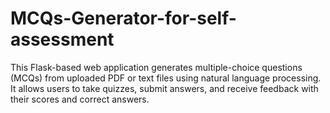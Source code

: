 # MCQs-Generator-for-self-assessment
This Flask-based web application generates multiple-choice questions (MCQs) from uploaded PDF or text files using natural language processing. It allows users to take quizzes, submit answers, and receive feedback with their scores and correct answers.
